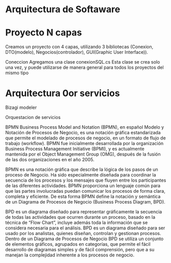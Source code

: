 # Arquitectura de Softaware

# Proyecto N capas

Creamos un proyecto con 4 capas, utilizando 3 bibliotecas (Conexion, 
DTO(modelo), Negocios(controlador), GUI(Graphic User Interface)).

Coneccion
Agregamos una clase conexionSQL.cs
Esta clase se crea solo una vez, y puede utilizarse de manera general 
para todos los proyectos del mismo tipo




# Arquitectura 0or servicios 

Bizagi modeler

Orquestacion de servicios

BPMN 
Business Process Model and Notation (BPMN), en español Modelo y Notación de Procesos de Negocio, es una notación gráfica estandarizada que permite el modelado de procesos de negocio, en un formato de flujo de trabajo (workflow). BPMN fue inicialmente desarrollada por la organización Business Process Management Initiative (BPMI), y es actualmente mantenida por el Object Management Group (OMG), después de la fusión de las dos organizaciones en el año 2005.



BPMN es una notación gráfica que describe la lógica de los pasos de un proceso de Negocio. Ha sido especialmente diseñada para coordinar la secuencia de los procesos y los mensajes que fluyen entre los participantes de las diferentes actividades. BPMN proporciona un lenguaje común para que las partes involucradas puedan comunicar los procesos de forma clara, completa y eficiente. De esta forma BPMN define la notación y semántica de un Diagrama de Procesos de Negocio (Business Process Diagram, BPD).

BPD es un diagrama diseñado para representar gráficamente la secuencia de todas las actividades que ocurren durante un proceso, basado en la técnica de “Flow Chart”, incluye además toda la información que se considera necesaria para el análisis. BPD es un diagrama diseñado para ser usado por los analistas, quienes diseñan, controlan y gestionan procesos. Dentro de un Diagrama de Procesos de Negocio BPD se utiliza un conjunto de elementos gráficos, agrupados en categorías, que permite el fácil desarrollo de diagramas simples y de fácil comprensión, pero que a su manejan la complejidad inherente a los procesos de negocio.
